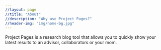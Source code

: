 ```yaml
---
//layout: page
//title: "About"
//description: "Why use Project Pages?"
//header-img: "img/home-bg.jpg"
---
```


Project Pages is a research blog tool that allows you to quickly show your latest results to an advisor, collaborators or your mom.
	
